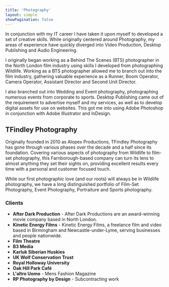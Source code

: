 ```yaml
---
title: 'Photography'
layout: simple
showPagination: false
---
```


In conjunction with my IT career I have taken it upon myself to developed a set of creative skills. While originally centered around Photography, my areas of experience have quickly diverged into Video Production, Desktop Publishing and Audio Engineering.

I originally began working as a Behind The Scenes (BTS) photographer in the North London film industry using skills I developed from photographing Wildlife. Working as a BTS photographer allowed me to branch out into the film industry, gathering valuable experience as a Runner, Boom Operator, Camera Operator, Assistant Director and Second Unit Director.

I also branched out into Wedding and Event photography, photographing numerous events from corporate to sports. Desktop Publishing came out of the requirement to advertise myself and my services, as well as to develop digital assets for use on websites. This got me into using Adobe Photoshop in conjunction with Adobe Illustrator and InDesign.

## TFindley Photography

Originally founded in 2010 as Alopex Productions, TFindley Photography has gone through various phases over the decade and a half since its foundation. Covering various aspects of photography from Wildlife to film-set photography, this Farnborough-based company can turn its lens to almost anything they set their sights on, providing excellent results every time with a personal and customer focused touch.

While our first photographic love (and our roots) will always be in Wildlife photography, we have a long distinguished portfolio of Film-Set Photography, Event Photography, Portraiture and Sports photography.

### Clients

- **After Dark Production** - After Dark Productions are an award-winning movie company based in North London. 
- **Kinetic Energy Films** - Kinetic Energy Films, a freelance film and video based in Birmingham and Newcastle-under-Lyme, serving businesses and people nationwide.
- **Film Theatre**
- **B3 Media**
- **Karluk Siberian Huskies**
- **UK Wolf Conservation Trust**
- **Royal Holloway University**
- **Oak Hill Park Café**
- **L'altro Uomo** - Mens Fashion Magazine
- **RP Photography by Design** - Subcontracting work
